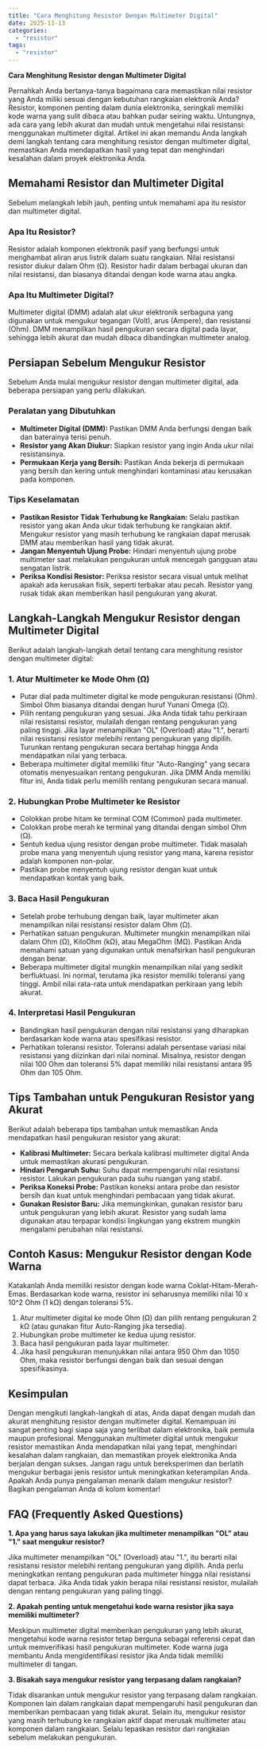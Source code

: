 ```yaml
---
title: "Cara Menghitung Resistor Dengan Multimeter Digital"
date: 2025-11-13
categories: 
  - "resistor"
tags: 
  - "resistor"
---
```


**Cara Menghitung Resistor dengan Multimeter Digital**

Pernahkah Anda bertanya-tanya bagaimana cara memastikan nilai resistor yang Anda miliki sesuai dengan kebutuhan rangkaian elektronik Anda? Resistor, komponen penting dalam dunia elektronika, seringkali memiliki kode warna yang sulit dibaca atau bahkan pudar seiring waktu. Untungnya, ada cara yang lebih akurat dan mudah untuk mengetahui nilai resistansi: menggunakan multimeter digital. Artikel ini akan memandu Anda langkah demi langkah tentang cara menghitung resistor dengan multimeter digital, memastikan Anda mendapatkan hasil yang tepat dan menghindari kesalahan dalam proyek elektronika Anda.

## Memahami Resistor dan Multimeter Digital

Sebelum melangkah lebih jauh, penting untuk memahami apa itu resistor dan multimeter digital.

### Apa Itu Resistor?

Resistor adalah komponen elektronik pasif yang berfungsi untuk menghambat aliran arus listrik dalam suatu rangkaian. Nilai resistansi resistor diukur dalam Ohm (Ω). Resistor hadir dalam berbagai ukuran dan nilai resistansi, dan biasanya ditandai dengan kode warna atau angka.

### Apa Itu Multimeter Digital?

Multimeter digital (DMM) adalah alat ukur elektronik serbaguna yang digunakan untuk mengukur tegangan (Volt), arus (Ampere), dan resistansi (Ohm). DMM menampilkan hasil pengukuran secara digital pada layar, sehingga lebih akurat dan mudah dibaca dibandingkan multimeter analog.

## Persiapan Sebelum Mengukur Resistor

Sebelum Anda mulai mengukur resistor dengan multimeter digital, ada beberapa persiapan yang perlu dilakukan.

### Peralatan yang Dibutuhkan

- **Multimeter Digital (DMM):** Pastikan DMM Anda berfungsi dengan baik dan baterainya terisi penuh.
- **Resistor yang Akan Diukur:** Siapkan resistor yang ingin Anda ukur nilai resistansinya.
- **Permukaan Kerja yang Bersih:** Pastikan Anda bekerja di permukaan yang bersih dan kering untuk menghindari kontaminasi atau kerusakan pada komponen.

### Tips Keselamatan

- **Pastikan Resistor Tidak Terhubung ke Rangkaian:** Selalu pastikan resistor yang akan Anda ukur tidak terhubung ke rangkaian aktif. Mengukur resistor yang masih terhubung ke rangkaian dapat merusak DMM atau memberikan hasil yang tidak akurat.
- **Jangan Menyentuh Ujung Probe:** Hindari menyentuh ujung probe multimeter saat melakukan pengukuran untuk mencegah gangguan atau sengatan listrik.
- **Periksa Kondisi Resistor:** Periksa resistor secara visual untuk melihat apakah ada kerusakan fisik, seperti terbakar atau pecah. Resistor yang rusak tidak akan memberikan hasil pengukuran yang akurat.

## Langkah-Langkah Mengukur Resistor dengan Multimeter Digital

Berikut adalah langkah-langkah detail tentang cara menghitung resistor dengan multimeter digital:

### 1\. Atur Multimeter ke Mode Ohm (Ω)

- Putar dial pada multimeter digital ke mode pengukuran resistansi (Ohm). Simbol Ohm biasanya ditandai dengan huruf Yunani Omega (Ω).
- Pilih rentang pengukuran yang sesuai. Jika Anda tidak tahu perkiraan nilai resistansi resistor, mulailah dengan rentang pengukuran yang paling tinggi. Jika layar menampilkan "OL" (Overload) atau "1.", berarti nilai resistansi resistor melebihi rentang pengukuran yang dipilih. Turunkan rentang pengukuran secara bertahap hingga Anda mendapatkan nilai yang terbaca.
- Beberapa multimeter digital memiliki fitur "Auto-Ranging" yang secara otomatis menyesuaikan rentang pengukuran. Jika DMM Anda memiliki fitur ini, Anda tidak perlu memilih rentang pengukuran secara manual.

### 2\. Hubungkan Probe Multimeter ke Resistor

- Colokkan probe hitam ke terminal COM (Common) pada multimeter.
- Colokkan probe merah ke terminal yang ditandai dengan simbol Ohm (Ω).
- Sentuh kedua ujung resistor dengan probe multimeter. Tidak masalah probe mana yang menyentuh ujung resistor yang mana, karena resistor adalah komponen non-polar.
- Pastikan probe menyentuh ujung resistor dengan kuat untuk mendapatkan kontak yang baik.

### 3\. Baca Hasil Pengukuran

- Setelah probe terhubung dengan baik, layar multimeter akan menampilkan nilai resistansi resistor dalam Ohm (Ω).
- Perhatikan satuan pengukuran. Multimeter mungkin menampilkan nilai dalam Ohm (Ω), KiloOhm (kΩ), atau MegaOhm (MΩ). Pastikan Anda memahami satuan yang digunakan untuk menafsirkan hasil pengukuran dengan benar.
- Beberapa multimeter digital mungkin menampilkan nilai yang sedikit berfluktuasi. Ini normal, terutama jika resistor memiliki toleransi yang tinggi. Ambil nilai rata-rata untuk mendapatkan perkiraan yang lebih akurat.

### 4\. Interpretasi Hasil Pengukuran

- Bandingkan hasil pengukuran dengan nilai resistansi yang diharapkan berdasarkan kode warna atau spesifikasi resistor.
- Perhatikan toleransi resistor. Toleransi adalah persentase variasi nilai resistansi yang diizinkan dari nilai nominal. Misalnya, resistor dengan nilai 100 Ohm dan toleransi 5% dapat memiliki nilai resistansi antara 95 Ohm dan 105 Ohm.

## Tips Tambahan untuk Pengukuran Resistor yang Akurat

Berikut adalah beberapa tips tambahan untuk memastikan Anda mendapatkan hasil pengukuran resistor yang akurat:

- **Kalibrasi Multimeter:** Secara berkala kalibrasi multimeter digital Anda untuk memastikan akurasi pengukuran.
- **Hindari Pengaruh Suhu:** Suhu dapat mempengaruhi nilai resistansi resistor. Lakukan pengukuran pada suhu ruangan yang stabil.
- **Periksa Koneksi Probe:** Pastikan koneksi antara probe dan resistor bersih dan kuat untuk menghindari pembacaan yang tidak akurat.
- **Gunakan Resistor Baru:** Jika memungkinkan, gunakan resistor baru untuk pengukuran yang lebih akurat. Resistor yang sudah lama digunakan atau terpapar kondisi lingkungan yang ekstrem mungkin mengalami perubahan nilai resistansi.

## Contoh Kasus: Mengukur Resistor dengan Kode Warna

Katakanlah Anda memiliki resistor dengan kode warna Coklat-Hitam-Merah-Emas. Berdasarkan kode warna, resistor ini seharusnya memiliki nilai 10 x 10^2 Ohm (1 kΩ) dengan toleransi 5%.

1. Atur multimeter digital ke mode Ohm (Ω) dan pilih rentang pengukuran 2 kΩ (atau gunakan fitur Auto-Ranging jika tersedia).
2. Hubungkan probe multimeter ke kedua ujung resistor.
3. Baca hasil pengukuran pada layar multimeter.
4. Jika hasil pengukuran menunjukkan nilai antara 950 Ohm dan 1050 Ohm, maka resistor berfungsi dengan baik dan sesuai dengan spesifikasinya.

## Kesimpulan

Dengan mengikuti langkah-langkah di atas, Anda dapat dengan mudah dan akurat menghitung resistor dengan multimeter digital. Kemampuan ini sangat penting bagi siapa saja yang terlibat dalam elektronika, baik pemula maupun profesional. Menggunakan multimeter digital untuk mengukur resistor memastikan Anda mendapatkan nilai yang tepat, menghindari kesalahan dalam rangkaian, dan memastikan proyek elektronika Anda berjalan dengan sukses. Jangan ragu untuk bereksperimen dan berlatih mengukur berbagai jenis resistor untuk meningkatkan keterampilan Anda. Apakah Anda punya pengalaman menarik dalam mengukur resistor? Bagikan pengalaman Anda di kolom komentar!

## FAQ (Frequently Asked Questions)

**1\. Apa yang harus saya lakukan jika multimeter menampilkan "OL" atau "1." saat mengukur resistor?**

Jika multimeter menampilkan "OL" (Overload) atau "1.", itu berarti nilai resistansi resistor melebihi rentang pengukuran yang dipilih. Anda perlu meningkatkan rentang pengukuran pada multimeter hingga nilai resistansi dapat terbaca. Jika Anda tidak yakin berapa nilai resistansi resistor, mulailah dengan rentang pengukuran yang paling tinggi.

**2\. Apakah penting untuk mengetahui kode warna resistor jika saya memiliki multimeter?**

Meskipun multimeter digital memberikan pengukuran yang lebih akurat, mengetahui kode warna resistor tetap berguna sebagai referensi cepat dan untuk memverifikasi hasil pengukuran multimeter. Kode warna juga membantu Anda mengidentifikasi resistor jika Anda tidak memiliki multimeter di tangan.

**3\. Bisakah saya mengukur resistor yang terpasang dalam rangkaian?**

Tidak disarankan untuk mengukur resistor yang terpasang dalam rangkaian. Komponen lain dalam rangkaian dapat mempengaruhi hasil pengukuran dan memberikan pembacaan yang tidak akurat. Selain itu, mengukur resistor yang masih terhubung ke rangkaian aktif dapat merusak multimeter atau komponen dalam rangkaian. Selalu lepaskan resistor dari rangkaian sebelum melakukan pengukuran.
